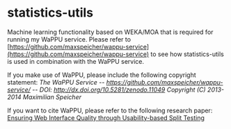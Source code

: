 statistics-utils
================

Machine learning functionality based on WEKA/MOA that is required for running my WaPPU service. Please refer to 
[https://github.com/maxspeicher/wappu-service](https://github.com/maxspeicher/wappu-service) to see how statistics-utils is used in combination with the WaPPU service.

If you make use of WaPPU, please include the following copyright statement:
*The WaPPU Service -- https://github.com/maxspeicher/wappu-service/ -- DOI: http://dx.doi.org/10.5281/zenodo.11049
Copyright (C) 2013-2014  Maximilian Speicher*

If you want to cite WaPPU, please refer to the following research paper: [Ensuring Web Interface Quality through Usability-based Split Testing](http://link.springer.com/chapter/10.1007/978-3-319-08245-5_6)
